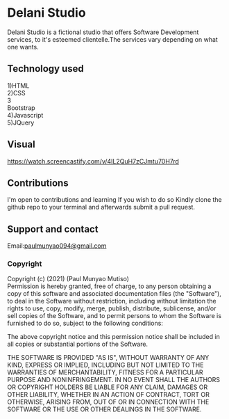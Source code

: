 # Delani Studio

Delani Studio is a fictional studio that offers Software Development services,
to it's esteemed clientelle.The services vary depending on what one wants.

## Technology used 
1)HTML<br>2)CSS<br>3<br>Bootstrap<br>4)Javascript<br>5)JQuery

## Visual
https://watch.screencastify.com/v/4IL2QuH7zCJmtu70H7rd

## Contributions
I'm open to contributions and learning
If you wish to do so Kindly
clone the github repo to your terminal and afterwards submit a pull request.

## Support and contact
Email:paulmunyao094@gmail.com

<!-- # MIT License
https://img.shields.io/github/license/LICENSE.md/https://github.com/paulmunyao/Delani_Studio.git?color=purple&logo=Delani&logoColor=Yellow -->
### Copyright
Copyright (c) (2021) (Paul Munyao Mutiso)<br>Permission is hereby granted, free of charge, to any person obtaining a copy
of this software and associated documentation files (the "Software"), to deal
in the Software without restriction, including without limitation the rights
to use, copy, modify, merge, publish, distribute, sublicense, and/or sell
copies of the Software, and to permit persons to whom the Software is
furnished to do so, subject to the following conditions:

The above copyright notice and this permission notice shall be included in all
copies or substantial portions of the Software.

THE SOFTWARE IS PROVIDED "AS IS", WITHOUT WARRANTY OF ANY KIND, EXPRESS OR
IMPLIED, INCLUDING BUT NOT LIMITED TO THE WARRANTIES OF MERCHANTABILITY,
FITNESS FOR A PARTICULAR PURPOSE AND NONINFRINGEMENT. IN NO EVENT SHALL THE
AUTHORS OR COPYRIGHT HOLDERS BE LIABLE FOR ANY CLAIM, DAMAGES OR OTHER
LIABILITY, WHETHER IN AN ACTION OF CONTRACT, TORT OR OTHERWISE, ARISING FROM,
OUT OF OR IN CONNECTION WITH THE SOFTWARE OR THE USE OR OTHER DEALINGS IN THE
SOFTWARE.